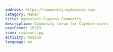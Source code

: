 ```yaml
---
address: https://community.mydevices.com
category: Maker
title: myDevices Cayenne Community
description: Community forum for Cayenne users
userCount: 16283
icon: cayenne.jpg
activity: medium
language: en
---
```

